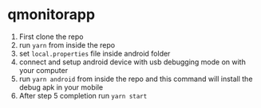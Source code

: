 # qmonitorapp
1. First clone the repo
2. run ```yarn``` from inside the repo
3. set ```local.properties``` file inside android folder
4. connect and setup android device with usb debugging mode on with your computer
5. run ```yarn android``` from inside the repo and this command will install the debug apk in your mobile
6. After step 5 completion run ```yarn start```
